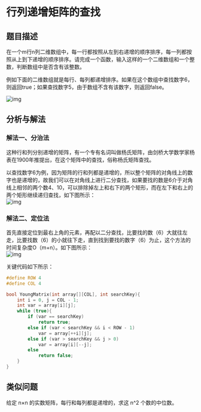 # 行列递增矩阵的查找

## 题目描述
在一个m行n列二维数组中，每一行都按照从左到右递增的顺序排序，每一列都按照从上到下递增的顺序排序。请完成一个函数，输入这样的一个二维数组和一个整数，判断数组中是否含有该整数。

例如下面的二维数组就是每行、每列都递增排序。如果在这个数组中查找数字6，则返回true；如果查找数字5，由于数组不含有该数字，则返回false。

![img](../images/23~24/23.1.gif)


## 分析与解法
### 解法一、分治法

这种行和列分别递增的矩阵，有一个专有名词叫做杨氏矩阵，由剑桥大学数学家杨表在1900年推提出，在这个矩阵中的查找，俗称杨氏矩阵查找。

以查找数字6为例，因为矩阵的行和列都是递增的，所以整个矩阵的对角线上的数字也是递增的，故我们可以在对角线上进行二分查找，如果要找的数是6介于对角线上相邻的两个数4、10，可以排除掉左上和右下的两个矩形，而在左下和右上的两个矩形继续递归查找，如下图所示：  
![img](../images/23~24/23.2.gif)

### 解法二、定位法
首先直接定位到最右上角的元素，再配以二分查找，比要找的数（6）大就往左走，比要找数（6）的小就往下走，直到找到要找的数字（6）为止，这个方法的时间复杂度O（m+n）。如下图所示：  
![img](../images/23~24/23.3.gif)

关键代码如下所示：  
```c
#define ROW 4
#define COL 4

bool YoungMatrix(int array[][COL], int searchKey){
	int i = 0, j = COL - 1;
	int var = array[i][j];
	while (true){
		if (var == searchKey)
			return true;
		else if (var < searchKey && i < ROW - 1)
			var = array[++i][j];
		else if (var > searchKey && j > 0)
			var = array[i][--j];
		else
			return false;
	}
}
```

## 类似问题
给定 n×n 的实数矩阵，每行和每列都是递增的，求这 n^2 个数的中位数。
